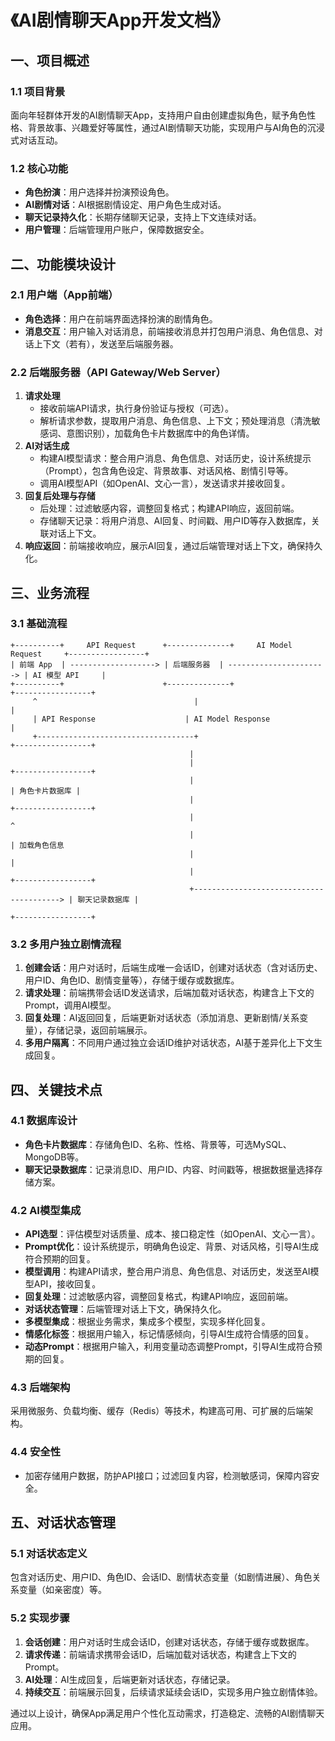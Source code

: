 
# 《AI剧情聊天App开发文档》  

## 一、项目概述  
### 1.1 项目背景  
面向年轻群体开发的AI剧情聊天App，支持用户自由创建虚拟角色，赋予角色性格、背景故事、兴趣爱好等属性，通过AI剧情聊天功能，实现用户与AI角色的沉浸式对话互动。  

### 1.2 核心功能  
- **角色扮演**：用户选择并扮演预设角色。  
- **AI剧情对话**：AI根据剧情设定、用户角色生成对话。  
- **聊天记录持久化**：长期存储聊天记录，支持上下文连续对话。  
- **用户管理**：后端管理用户账户，保障数据安全。  

## 二、功能模块设计  
### 2.1 用户端（App前端）  
- **角色选择**：用户在前端界面选择扮演的剧情角色。  
- **消息交互**：用户输入对话消息，前端接收消息并打包用户消息、角色信息、对话上下文（若有），发送至后端服务器。  

### 2.2 后端服务器（API Gateway/Web Server）  
1. **请求处理**  
    - 接收前端API请求，执行身份验证与授权（可选）。  
    - 解析请求参数，提取用户消息、角色信息、上下文；预处理消息（清洗敏感词、意图识别），加载角色卡片数据库中的角色详情。  
2. **AI对话生成**  
    - 构建AI模型请求：整合用户消息、角色信息、对话历史，设计系统提示（Prompt），包含角色设定、背景故事、对话风格、剧情引导等。  
    - 调用AI模型API（如OpenAI、文心一言），发送请求并接收回复。  
3. **回复后处理与存储**  
    - 后处理：过滤敏感内容，调整回复格式；构建API响应，返回前端。  
    - 存储聊天记录：将用户消息、AI回复、时间戳、用户ID等存入数据库，关联对话上下文。  
4. **响应返回**：前端接收响应，展示AI回复，通过后端管理对话上下文，确保持久化。  

## 三、业务流程  
### 3.1 基础流程  
```
+----------+     API Request      +--------------+     AI Model Request     +-----------------+  
| 前端 App  | -------------------> | 后端服务器  | ----------------------> | AI 模型 API     |  
+----------+                      +--------------+                           +-----------------+  
     ^                                   |                                        |  
     | API Response                    | AI Model Response                        |  
     +-----------------------------------+                                        +-----------------+  
                                        |                                       
                                        |                                        +-----------------+  
                                        |                                        | 角色卡片数据库 |  
                                        |                                        +-----------------+  
                                        |                                             ^  
                                        |                                             | 加载角色信息  
                                        |                                             |  
                                        |                                        +-----------------+  
                                        +----------------------------------------> | 聊天记录数据库 |  
                                                                                  +-----------------+  
```  

### 3.2 多用户独立剧情流程  
1. **创建会话**：用户对话时，后端生成唯一会话ID，创建对话状态（含对话历史、用户ID、角色ID、剧情变量等），存储于缓存或数据库。  
2. **请求处理**：前端携带会话ID发送请求，后端加载对话状态，构建含上下文的Prompt，调用AI模型。  
3. **回复处理**：AI返回回复，后端更新对话状态（添加消息、更新剧情/关系变量），存储记录，返回前端展示。  
4. **多用户隔离**：不同用户通过独立会话ID维护对话状态，AI基于差异化上下文生成回复。  

## 四、关键技术点  
### 4.1 数据库设计  
- **角色卡片数据库**：存储角色ID、名称、性格、背景等，可选MySQL、MongoDB等。  
- **聊天记录数据库**：记录消息ID、用户ID、内容、时间戳等，根据数据量选择存储方案。  

### 4.2 AI模型集成  
- **API选型**：评估模型对话质量、成本、接口稳定性（如OpenAI、文心一言）。  
- **Prompt优化**：设计系统提示，明确角色设定、背景、对话风格，引导AI生成符合预期的回复。
- **模型调用**：构建API请求，整合用户消息、角色信息、对话历史，发送至AI模型API，接收回复。  
- **回复处理**：过滤敏感内容，调整回复格式，构建API响应，返回前端。
- **对话状态管理**：后端管理对话上下文，确保持久化。
- **多模型集成**：根据业务需求，集成多个模型，实现多样化回复。
- **情感化标签**：根据用户输入，标记情感倾向，引导AI生成符合情感的回复。
- **动态Prompt**：根据用户输入，利用变量动态调整Prompt，引导AI生成符合预期的回复。

### 4.3 后端架构  
采用微服务、负载均衡、缓存（Redis）等技术，构建高可用、可扩展的后端架构。  

### 4.4 安全性  
- 加密存储用户数据，防护API接口；过滤回复内容，检测敏感词，保障内容安全。  

## 五、对话状态管理  
### 5.1 对话状态定义  
包含对话历史、用户ID、角色ID、会话ID、剧情状态变量（如剧情进展）、角色关系变量（如亲密度）等。  

### 5.2 实现步骤  
1. **会话创建**：用户对话时生成会话ID，创建对话状态，存储于缓存或数据库。  
2. **请求传递**：前端请求携带会话ID，后端加载对话状态，构建含上下文的Prompt。  
3. **AI处理**：AI生成回复，后端更新对话状态，存储记录。  
4. **持续交互**：前端展示回复，后续请求延续会话ID，实现多用户独立剧情体验。  

通过以上设计，确保App满足用户个性化互动需求，打造稳定、流畅的AI剧情聊天应用。
